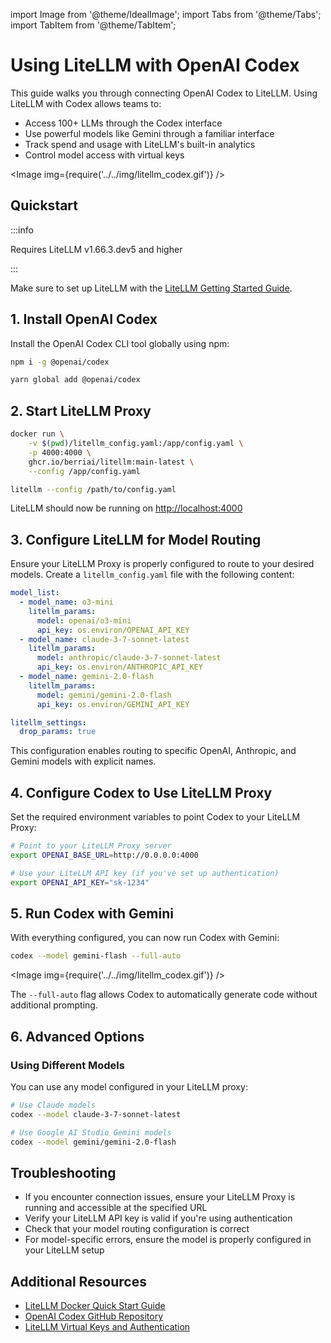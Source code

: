 import Image from '@theme/IdealImage';
import Tabs from '@theme/Tabs';
import TabItem from '@theme/TabItem';

# Using LiteLLM with OpenAI Codex

This guide walks you through connecting OpenAI Codex to LiteLLM. Using LiteLLM with Codex allows teams to:
- Access 100+ LLMs through the Codex interface
- Use powerful models like Gemini through a familiar interface
- Track spend and usage with LiteLLM's built-in analytics
- Control model access with virtual keys

<Image img={require('../../img/litellm_codex.gif')} />

## Quickstart

:::info

Requires LiteLLM v1.66.3.dev5 and higher

:::


Make sure to set up LiteLLM with the [LiteLLM Getting Started Guide](../proxy/docker_quick_start.md).

## 1. Install OpenAI Codex

Install the OpenAI Codex CLI tool globally using npm:

<Tabs>
<TabItem value="npm" label="npm">

```bash showLineNumbers
npm i -g @openai/codex
```

</TabItem>
<TabItem value="yarn" label="yarn">

```bash showLineNumbers
yarn global add @openai/codex
```

</TabItem>
</Tabs>

## 2. Start LiteLLM Proxy

<Tabs>
<TabItem value="docker" label="Docker">

```bash showLineNumbers
docker run \
    -v $(pwd)/litellm_config.yaml:/app/config.yaml \
    -p 4000:4000 \
    ghcr.io/berriai/litellm:main-latest \
    --config /app/config.yaml
```

</TabItem>
<TabItem value="pip" label="LiteLLM CLI">

```bash showLineNumbers
litellm --config /path/to/config.yaml
```

</TabItem>
</Tabs>

LiteLLM should now be running on [http://localhost:4000](http://localhost:4000)

## 3. Configure LiteLLM for Model Routing

Ensure your LiteLLM Proxy is properly configured to route to your desired models. Create a `litellm_config.yaml` file with the following content:

```yaml showLineNumbers
model_list:
  - model_name: o3-mini
    litellm_params:
      model: openai/o3-mini
      api_key: os.environ/OPENAI_API_KEY
  - model_name: claude-3-7-sonnet-latest
    litellm_params:
      model: anthropic/claude-3-7-sonnet-latest
      api_key: os.environ/ANTHROPIC_API_KEY
  - model_name: gemini-2.0-flash
    litellm_params:
      model: gemini/gemini-2.0-flash
      api_key: os.environ/GEMINI_API_KEY

litellm_settings:
  drop_params: true
```

This configuration enables routing to specific OpenAI, Anthropic, and Gemini models with explicit names.

## 4. Configure Codex to Use LiteLLM Proxy

Set the required environment variables to point Codex to your LiteLLM Proxy:

```bash
# Point to your LiteLLM Proxy server
export OPENAI_BASE_URL=http://0.0.0.0:4000 

# Use your LiteLLM API key (if you've set up authentication)
export OPENAI_API_KEY="sk-1234"
```

## 5. Run Codex with Gemini

With everything configured, you can now run Codex with Gemini:

```bash showLineNumbers
codex --model gemini-flash --full-auto
```

<Image img={require('../../img/litellm_codex.gif')} />

The `--full-auto` flag allows Codex to automatically generate code without additional prompting.

## 6. Advanced Options

### Using Different Models

You can use any model configured in your LiteLLM proxy:

```bash
# Use Claude models
codex --model claude-3-7-sonnet-latest

# Use Google AI Studio Gemini models
codex --model gemini/gemini-2.0-flash
```

## Troubleshooting

- If you encounter connection issues, ensure your LiteLLM Proxy is running and accessible at the specified URL
- Verify your LiteLLM API key is valid if you're using authentication
- Check that your model routing configuration is correct
- For model-specific errors, ensure the model is properly configured in your LiteLLM setup

## Additional Resources

- [LiteLLM Docker Quick Start Guide](../proxy/docker_quick_start.md)
- [OpenAI Codex GitHub Repository](https://github.com/openai/codex)
- [LiteLLM Virtual Keys and Authentication](../proxy/virtual_keys.md)
